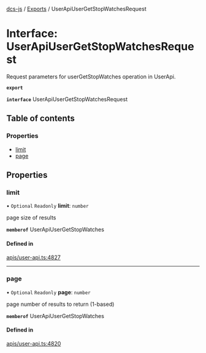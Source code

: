 [dcs-js](../README.md) / [Exports](../modules.md) / UserApiUserGetStopWatchesRequest

# Interface: UserApiUserGetStopWatchesRequest

Request parameters for userGetStopWatches operation in UserApi.

**`export`**

**`interface`** UserApiUserGetStopWatchesRequest

## Table of contents

### Properties

- [limit](UserApiUserGetStopWatchesRequest.md#limit)
- [page](UserApiUserGetStopWatchesRequest.md#page)

## Properties

### <a id="limit" name="limit"></a> limit

• `Optional` `Readonly` **limit**: `number`

page size of results

**`memberof`** UserApiUserGetStopWatches

#### Defined in

[apis/user-api.ts:4827](https://github.com/unfoldingWord/dcs-js/blob/b29eb7a/apis/user-api.ts#L4827)

___

### <a id="page" name="page"></a> page

• `Optional` `Readonly` **page**: `number`

page number of results to return (1-based)

**`memberof`** UserApiUserGetStopWatches

#### Defined in

[apis/user-api.ts:4820](https://github.com/unfoldingWord/dcs-js/blob/b29eb7a/apis/user-api.ts#L4820)
